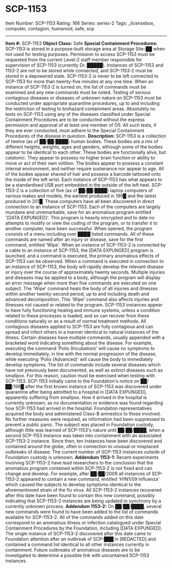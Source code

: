 # SCP-1153
Item Number: SCP-1153
Rating: 166
Series: series-2
Tags: _licensebox, computer, contagion, humanoid, safe, scp

---

**Item #:** SCP-1153
**Object Class:** Safe
**Special Containment Procedures:** SCP-1153 is stored in a purpose-built storage area at Storage Site-██ when not used for testing purposes. Permission to access SCP-1153 must be requested from the current Level-2 staff member responsible for supervision of SCP-1153 (currently Dr. █████). Instances of SCP-1153 and 1153-2 are not to be stored while connected, and SCP-1153-2 must be stored in a depowered state. SCP-1153-2 is never to be left connected to SCP-1153 for more than twenty-five minutes at any one time.
When an instance of SCP-1153-2 is turned on, the list of commands must be examined and any new commands must be noted. Testing of serious contagious diseases or diseases of unknown nature on SCP-1153 must be conducted under appropriate quarantine procedures, up to and including the restriction of testing to biohazard containment areas.
Absolutely no tests on SCP-1153 using any of the diseases classified under Special Containment Procedures are to be conducted without the express permission and approval of at least one member of O5. All such tests, if they are ever conducted, must adhere to the Special Containment Procedures of the disease in question.
**Description:** SCP-1153 is a collection of twelve (as of ██/██/████) human bodies. These bodies are a mix of different heights, weights, ages and genders, although some of the bodies appear to be identical to each other. These bodies are functionally alive, but catatonic. They appear to possess no higher brain function or ability to move or act of their own volition. The bodies appear to possess a constant internal environment, and neither require sustenance nor appear to age. All of the bodies appear shaved of hair and possess a barcode tattooed onto the inside of the left wrist. Each instance of SCP-1153 has what appears to be a standardised USB port embedded in the outside of the left heel.
SCP-1153-2 is a collection of five (as of ██/██/████) laptop computers of various makes and models, the earliest produced in 199█ and the latest produced in 201█. These computers have all been discovered in direct connection to an instance of SCP-1153. Each of the computers are largely mundane and unremarkable, save for an anomalous program entitled '[DATA EXPUNGED]'. This program is heavily encrypted and to date no attempts to modify or view the coding of the program, or to transfer it to another computer, have been successful. When opened, the program consists of a menu including over ████ listed commands. All of these commands are named after an injury or disease, save for the first command, entitled 'Wipe'.
When an instance of SCP-1153-2 is connected by a cable to an instance of SCP-1153, the [DATA EXPUNGED] program is launched, and a command is executed, the primary anomalous effects of SCP-1153 can be observed. When a command is executed in connection to an instance of SCP-1153, the body will rapidly develop the relevant disease or injury over the course of approximately twenty seconds. Multiple injuries and diseases may be applied to a body, although the program will display an error message when more than five commands are executed on one subject.
The 'Wipe' command heals the body of all injuries and illnesses within another twenty-second period, up to and including death and advanced decomposition. This 'Wipe' command also affects injuries and illnesses not caused or related to the program. SCP-1153 instances appear to have fully functioning healing and immune systems, unless a condition related to these processes is loaded, and so can recover from these conditions naturally or as a result of normal treatment methods.
All contagious diseases applied to SCP-1153 are fully contagious and can spread and infect others in a manner identical to natural instances of the illness. Certain diseases have multiple commands, usually appended with a bracketed word indicating something about the disease. For example, executing the command 'Polio (Incubation)' will cause no symptoms to develop immediately, in line with the normal progression of the disease, while executing 'Polio (Advanced)' will cause the body to immediately develop symptoms. The list of commands include several diseases which have not previously been documented, as well as extinct diseases such as smallpox. For this reason, caution must be exercised when testing with SCP-1153.
SCP-1153 initially came to the Foundation's notice on ██/██/199█ after the first known instance of SCP-1153 was discovered under quarantine after being admitted to a hospital in [DATA EXPUNGED], apparently suffering from smallpox. How it arrived in the hospital is currently unknown, as no documentation or evidence was found regarding how SCP-1153 had arrived in the hospital. Foundation representatives acquired the body and administered Class-B amnestics to those involved. No further measures were required, as information had been suppressed to prevent a public panic. The subject was placed in Foundation custody, although little was learned of SCP-1153's nature until ██/██/████, when a second SCP-1153 instance was taken into containment with an associated SCP-1153-2 instance. Since then, ten instances have been discovered and contained around the globe, often in connection to unusual or misplaced outbreaks of disease. The current number of SCP-1153 instances outside of Foundation custody is unknown.
**Addendum 1153-1:** Recent experiments involving SCP-1153-2 have lead researchers to the conclusion that the anomalous program contained within SCP-1153-2 is not fixed and can change and develop. For example, after ██/██/2009 all instances of SCP-1153-2 appeared to contain a new command, entitled 'H1N1/09 Influenza' which caused the subjects to develop symptoms identical to the aforementioned strain of the flu virus. All SCP-1153-2 instances recovered after this date have been found to contain this new command, possibly indicating that SCP-1153-2 instances are being updated in synchrony by a currently unknown process.
**Addendum 1153-2:** On ██/██/████, several new commands were found to have been added to the list of commands available for SCP-1153-2. All of the commands added on this date correspond to an anomalous illness or infection catalogued under Special Containment Procedures by the Foundation, including [DATA EXPUNGED]. The single instance of SCP-1153-2 discovered after this date came to Foundation attention after an outbreak of SCP-███ in [REDACTED] and contained a command list identical to all other instances currently in containment. Future outbreaks of anomalous diseases are to be investigated to determine a possible link with uncontained SCP-1153 instances.